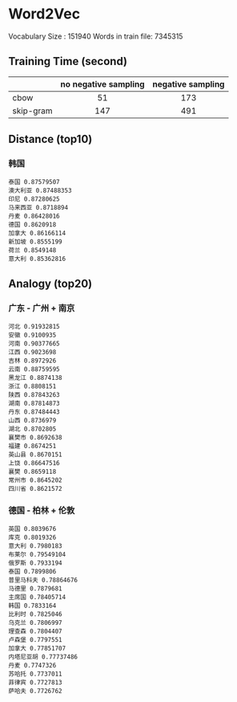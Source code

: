# Word2Vec

Vocabulary Size : 151940
Words in train file: 7345315

## Training Time (second)

||no negative sampling| negative sampling|
|-----|:-----:|:-----:|
|cbow|51|173|
|skip-gram|147|491|

## Distance (top10)
### 韩国
```
泰国 0.87579507
澳大利亚 0.87488353
印尼 0.87280625
马来西亚 0.8718894
丹麦 0.86428016
德国 0.8620918
加拿大 0.86166114
新加坡 0.8555199
荷兰 0.8549148
意大利 0.85362816
```
## Analogy (top20)
### 广东 - 广州 + 南京
```
河北 0.91932815
安徽 0.9100935
河南 0.90377665
江西 0.9023698
吉林 0.8972926
云南 0.88759595
黑龙江 0.8874138
浙江 0.8808151
陕西 0.87843263
湖南 0.87814873
丹东 0.87484443
山西 0.8736979
湖北 0.8702805
襄樊市 0.8692638
福建 0.8674251
英山县 0.8670151
上饶 0.86647516
襄樊 0.8659118
常州市 0.8645202
四川省 0.8621572
```

### 德国 - 柏林 + 伦敦
```
英国 0.8039676
库克 0.8019326
意大利 0.7980183
布莱尔 0.79549104
俄罗斯 0.7933194
泰国 0.7899806
普里马科夫 0.78864676
马德里 0.7879681
主席国 0.78405714
韩国 0.7833164
比利时 0.7825046
乌克兰 0.7806997
理查森 0.7804407
卢森堡 0.7797551
加拿大 0.77851707
内塔尼亚胡 0.77737486
丹麦 0.7747326
苏哈托 0.7737011
菲律宾 0.7727813
萨哈夫 0.7726762
```
